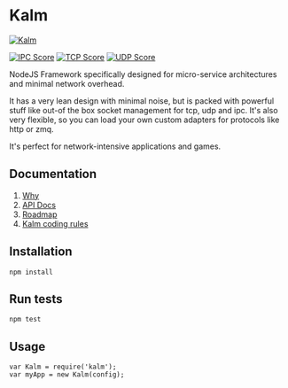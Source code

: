 # Kalm

[![Kalm](https://img.shields.io/npm/v/kalm.svg)](https://www.npmjs.com/package/kalm)

[![IPC Score](https://img.shields.io/badge/ipc_score-138537_rpm-green.svg)](https://github.com/fed135/Kalm-template)
[![TCP Score](https://img.shields.io/badge/tcp_score-104578_rpm-green.svg)](https://github.com/fed135/Kalm-template)
[![UDP Score](https://img.shields.io/badge/udp_score-291259_rpm-green.svg)](https://github.com/fed135/Kalm-template)

NodeJS Framework specifically designed for micro-service architectures and minimal network overhead.

It has a very lean design with minimal noise, but is packed with powerful stuff like out-of the box socket management for tcp, udp and ipc. It's also very flexible, so you can load your own custom adapters for protocols like http or zmq.

It's perfect for network-intensive applications and games.

## Documentation

1. [Why](./docs/WHY.md)
1. [API Docs](./docs/API_DOCS.md)
1. [Roadmap](./docs/ROADMAP.md)
1. [Kalm coding rules](./docs/RULES.md)

## Installation

    npm install


## Run tests

    npm test


## Usage

    var Kalm = require('kalm');
    var myApp = new Kalm(config);
